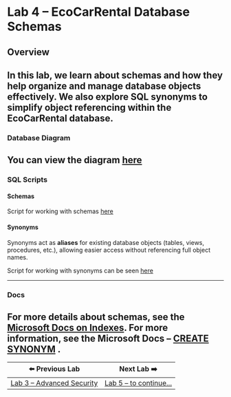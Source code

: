 # Lab 4 – EcoCarRental Database Schemas

## Overview
In this lab, we learn about schemas and how they help organize and manage database objects effectively.
We also explore SQL synonyms to simplify object referencing within the EcoCarRental database.
---

### Database Diagram

You can view the diagram [here](/lab1/README.MD)
---

### SQL Scripts

#### Schemas

Script for working with schemas [here](./schema.sql)

#### Synonyms
Synonyms act as **aliases** for existing database objects (tables, views, procedures, etc.), allowing easier access without referencing full object names.

Script for working with synonyms can be seen [here](./schema.sql)

---

### Docs

For more details about schemas, see the [Microsoft Docs on Indexes](https://learn.microsoft.com/en-us/sql/t-sql/statements/create-schema-transact-sql?view=sql-server-ver17).
For more information, see the Microsoft Docs – [CREATE SYNONYM](https://learn.microsoft.com/en-us/sql/t-sql/statements/create-synonym-transact-sql?view=sql-server-ver17)
.
---

| ⬅️ Previous Lab | Next Lab ➡️ |
|-----------------|------------|
| [Lab 3 – Advanced Security](../lab3/README.MD) | [Lab 5 – to continue...]() |
